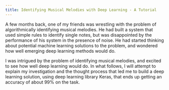 ```yaml
---
title: Identifying Musical Melodies with Deep Learning - A Tutorial
---
```


A few months back, one of my friends was wrestling with the problem 
of algorithmically identifying musical melodies. He had built a system that used
simple rules to identify single notes, but was disappointed by the performance
of his system in the presence of noise. He had started thinking about potential machine learning solutions to the problem, and wondered how well emerging deep learning methods would do.

I was intrigued by the problem of identifying musical melodies, and excited
to see how well deep learning would do. In what follows, I will attempt
to explain my investigation and the thought process that led me to build a
deep learning solution, using deep learning library Keras, that ends up getting an accuracy of about 99% on the task.
